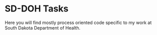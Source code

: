 # SD-DOH Tasks
Here you will find mostly process oriented code specific to my work at South Dakota Department of Health.
